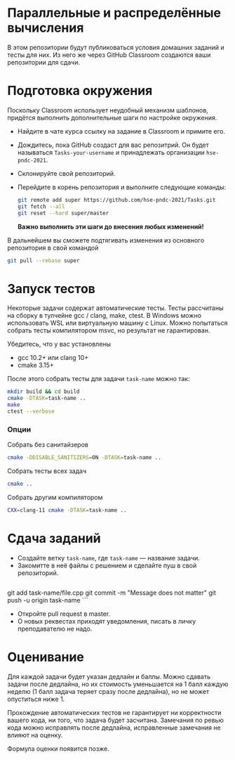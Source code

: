 Параллельные и распределённые вычисления
===========================================

В этом репозитории будут публиковаться условия домашних заданий и тесты для них. Из него же через GitHub Classroom создаются ваши репозитории для сдачи.

# Подготовка окружения

Поскольку Classroom использует неудобный механизм шаблонов, придётся выполнить дополнительные шаги по настройке окружения.

* Найдите в чате курса ссылку на задание в Classroom и примите его.

* Дождитесь, пока GitHub создаст для вас репозитрий. Он будет называться `Tasks-your-username` и принадлежать организации `hse-pndc-2021`.

* Склонируйте свой репозиторий.

* Перейдите в корень репозитория и выполните следующие команды:

  ```sh
  git remote add super https://github.com/hse-pndc-2021/Tasks.git
  git fetch --all
  git reset --hard super/master
  ```
  **Важно выполнить эти шаги до внесения любых изменений!**

В дальнейшем вы сможете подтягивать изменения из основного репозитория в свой командой

```sh
git pull --rebase super
```

# Запуск тестов

Некоторые задачи содержат автоматические тесты. Тесты рассчитаны на сборку в тулчейне gcc / clang, make, ctest. В Windows можно использовать WSL или виртуальную машину с Linux. Можно попытаться собрать тесты компилятором msvc, но результат не гарантирован.

Убедитесь, что у вас установлены

* gcc 10.2+ или clang 10+
* cmake 3.15+

После этого собрать тесты для задачи `task-name` можно так:

```sh
mkdir build && cd build
cmake -DTASK=task-name .. 
make
ctest --verbose
```

### Опции

Собрать без санитайзеров

```sh
cmake -DDISABLE_SANITIZERS=ON -DTASK=task-name .. 
```

Собрать тесты всех задач

```sh
cmake ..
```

Собрать другим компилятором

```sh
CXX=clang-11 cmake -DTASK=task-name ..
```

# Сдача заданий

* Создайте ветку `task-name`, где `task-name` &mdash; название задачи.
* Закомитте в неё файлы с решением и сделайте пуш в свой репозиторий.
    ```sh
git add task-name/file.cpp
git commit -m "Message does not matter"
git push -u origin task-name
    ```
* Откройте pull request в master.
* О новых реквестах приходят уведомления, писать в личку преподавателю не надо.

# Оценивание

Для каждой задачи будет указан дедлайн и баллы. Можно сдавать задачи после дедлайна, но их стоимость уменьшается на 1 балл каждую неделю (1 балл задача теряет сразу после дедлайна), но не может опуститься ниже 1.

Прохождение автоматических тестов не гарантирует ни корректности вашего кода, ни того, что задача будет засчитана. Замечания по ревью кода можно исправлять после дедлайна, исправленные замечания не влияют на оценку.

Формула оценки появится позже.